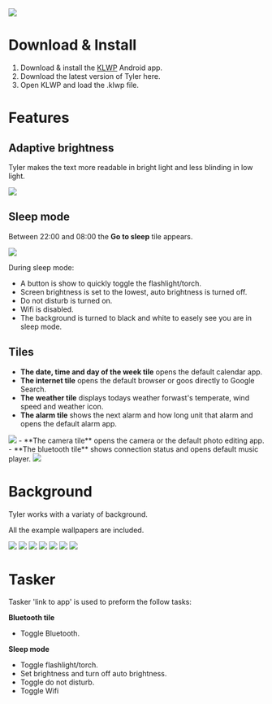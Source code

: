 <img src="Mockups/Screen recordings/intro anim.gif">

# Download & Install

1. Download & install the <a href="https://play.google.com/store/apps/details?id=org.kustom.wallpaper&hl=en_US&gl=US">KLWP</a> Android app.
2. Download the latest version of Tyler here.
3. Open KLWP and load the .klwp file.

# Features

## Adaptive brightness

Tyler makes the text more readable in bright light and less blinding in low light.

<img src="Mockups/GIFS/adaptive brightness.gif">

## Sleep mode

Between 22:00 and 08:00 the **Go to sleep** tile appears.

<img src="Mockups/GIFS/sleep mode.gif">

During sleep mode:
- A button is show to quickly toggle the flashlight/torch.
- Screen brightness is set to the lowest, auto brightness is turned off.
- Do not disturb is turned on.
- Wifi is disabled.
- The background is turned to black and white to easely see you are in sleep mode.

## Tiles

- **The date, time and day of the week tile** opens the default calendar app.
- **The internet tile** opens the default browser or goos directly to Google Search.
- **The weather tile** displays todays weather forwast's temperate, wind speed and weather icon.
- **The alarm tile** shows the next alarm and how long unit that alarm and opens the default alarm app.
<img src="Mockups/GIFS/alarm.gif">
- **The camera tile** opens the camera or the default photo editing app.
- **The bluetooth tile** shows connection status and opens default music player.
<img src="Mockups/GIFS/bluetooth.gif">

# Background

Tyler works with a variaty of background.

All the example wallpapers are included.

<img src="Mockups/Screenshots/Wallpapers/turquoise leaves.png">
<img src="Mockups/Screenshots/Wallpapers/black sand.png">
<img src="Mockups/Screenshots/Wallpapers/black leaf.png">
<img src="Mockups/Screenshots/Wallpapers/black stone.png">
<img src="Mockups/Screenshots/Wallpapers/green leaves.png">
<img src="Mockups/Screenshots/Wallpapers/pink mountain.png">
<img src="Mockups/Screenshots/Wallpapers/green yellow leaves.png">

# Tasker

Tasker 'link to app' is used to preform the follow tasks:

**Bluetooth tile**
- Toggle Bluetooth.

**Sleep mode**
- Toggle flashlight/torch.
- Set brightness and turn off auto brightness.
- Toggle do not disturb.
- Toggle Wifi
